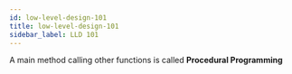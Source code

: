 ```yaml
---
id: low-level-design-101
title: low-level-design-101
sidebar_label: LLD 101
---
```


A main method calling other functions is called <b>Procedural Programming</b>
